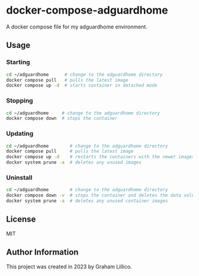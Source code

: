 # docker-compose-adguardhome

A docker compose file for my adguardhome environment.

## Usage 

### Starting

```bash
cd ~/adguardhome      # change to the adguardhome directory
docker compose pull   # pulls the latest image
docker compose up -d  # starts container in detached mode

```

### Stopping

```bash
cd ~/adguardhome     # change to the adguardhome directory
docker compose down  # stops the container
```

### Updating

```bash
cd ~/adguardhome        # change to the adguardhome directory
docker compose pull     # pulls the latest image
docker compose up -d    # restarts the containers with the newer images
docker system prune -a  # deletes any unused images
```

### Uninstall

```bash
cd ~/adguardhome        # change to the adguardhome directory
docker compose down -v  # stops the container and deletes the data volumes
docker system prune -a  # deletes any unused container images
```

## License

MIT

## Author Information

This project was created in 2023 by Graham Lillico.
